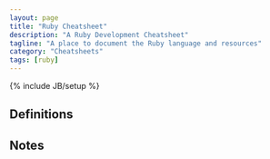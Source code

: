```yaml
---
layout: page
title: "Ruby Cheatsheet"
description: "A Ruby Development Cheatsheet"
tagline: "A place to document the Ruby language and resources"
category: "Cheatsheets"
tags: [ruby]
---
```

{% include JB/setup %}

## Definitions

## Notes